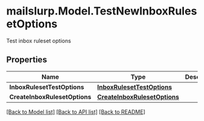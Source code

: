 # mailslurp.Model.TestNewInboxRulesetOptions
Test inbox ruleset options
## Properties

Name | Type | Description | Notes
------------ | ------------- | ------------- | -------------
**InboxRulesetTestOptions** | [**InboxRulesetTestOptions**](InboxRulesetTestOptions) |  | 
**CreateInboxRulesetOptions** | [**CreateInboxRulesetOptions**](CreateInboxRulesetOptions) |  | 

[[Back to Model list]](../README#documentation-for-models) [[Back to API list]](../README#documentation-for-api-endpoints) [[Back to README]](../README)

